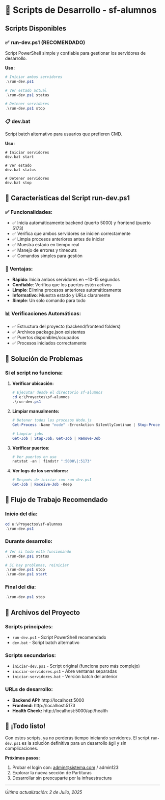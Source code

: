 # 🚀 Scripts de Desarrollo - sf-alumnos

## Scripts Disponibles

### ✅ **run-dev.ps1** (RECOMENDADO)
Script PowerShell simple y confiable para gestionar los servidores de desarrollo.

**Uso:**
```powershell
# Iniciar ambos servidores
.\run-dev.ps1

# Ver estado actual
.\run-dev.ps1 status

# Detener servidores
.\run-dev.ps1 stop
```

### 📋 **dev.bat** 
Script batch alternativo para usuarios que prefieren CMD.

**Uso:**
```batch
# Iniciar servidores
dev.bat start

# Ver estado
dev.bat status

# Detener servidores
dev.bat stop
```

## 🔧 Características del Script run-dev.ps1

### ✅ **Funcionalidades:**
- ✅ Inicia automáticamente backend (puerto 5000) y frontend (puerto 5173)
- ✅ Verifica que ambos servidores se inicien correctamente
- ✅ Limpia procesos anteriores antes de iniciar
- ✅ Muestra estado en tiempo real
- ✅ Manejo de errores y timeouts
- ✅ Comandos simples para gestión

### 🎯 **Ventajas:**
- **Rápido**: Inicia ambos servidores en ~10-15 segundos
- **Confiable**: Verifica que los puertos estén activos
- **Limpio**: Elimina procesos anteriores automáticamente
- **Informativo**: Muestra estado y URLs claramente
- **Simple**: Un solo comando para todo

### 📊 **Verificaciones Automáticas:**
- ✅ Estructura del proyecto (backend/frontend folders)
- ✅ Archivos package.json existentes
- ✅ Puertos disponibles/ocupados
- ✅ Procesos iniciados correctamente

## 🚨 Solución de Problemas

### Si el script no funciona:

1. **Verificar ubicación:**
   ```powershell
   # Ejecutar desde el directorio sf-alumnos
   cd e:\Proyectos\sf-alumnos
   .\run-dev.ps1
   ```

2. **Limpiar manualmente:**
   ```powershell
   # Detener todos los procesos Node.js
   Get-Process -Name "node" -ErrorAction SilentlyContinue | Stop-Process -Force
   
   # Limpiar jobs
   Get-Job | Stop-Job; Get-Job | Remove-Job
   ```

3. **Verificar puertos:**
   ```powershell
   # Ver puertos en uso
   netstat -an | findstr ":5000\|:5173"
   ```

4. **Ver logs de los servidores:**
   ```powershell
   # Después de iniciar con run-dev.ps1
   Get-Job | Receive-Job -Keep
   ```

## 🎯 **Flujo de Trabajo Recomendado**

### Inicio del día:
```powershell
cd e:\Proyectos\sf-alumnos
.\run-dev.ps1
```

### Durante desarrollo:
```powershell
# Ver si todo está funcionando
.\run-dev.ps1 status

# Si hay problemas, reiniciar
.\run-dev.ps1 stop
.\run-dev.ps1 start
```

### Final del día:
```powershell
.\run-dev.ps1 stop
```

## 📁 **Archivos del Proyecto**

### **Scripts principales:**
- `run-dev.ps1` - Script PowerShell recomendado
- `dev.bat` - Script batch alternativo

### **Scripts secundarios:**
- `iniciar-dev.ps1` - Script original (funciona pero más complejo)
- `iniciar-servidores.ps1` - Abre ventanas separadas
- `iniciar-servidores.bat` - Versión batch del anterior

### **URLs de desarrollo:**
- **Backend API:** http://localhost:5000
- **Frontend:** http://localhost:5173
- **Health Check:** http://localhost:5000/api/health

## 🎉 **¡Todo listo!**

Con estos scripts, ya no perderás tiempo iniciando servidores. El script `run-dev.ps1` es la solución definitiva para un desarrollo ágil y sin complicaciones.

**Próximos pasos:**
1. Probar el login con: admin@sistema.com / admin123
2. Explorar la nueva sección de Partituras
3. Desarrollar sin preocuparte por la infraestructura

---
*Última actualización: 2 de Julio, 2025*
